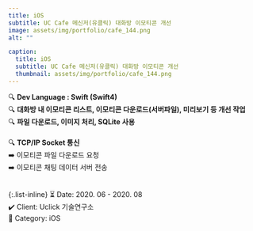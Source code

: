 ```yaml
---
title: iOS
subtitle: UC Cafe 메신저(유클릭) 대화방 이모티콘 개선
image: assets/img/portfolio/cafe_144.png
alt: ""

caption:
  title: iOS
  subtitle: UC Cafe 메신저(유클릭) 대화방 이모티콘 개선
  thumbnail: assets/img/portfolio/cafe_144.png
---
```


🔍 <b>Dev Language : Swift (Swift4)</b><br>
🔍 <b>대화방 내 이모티콘 리스트, 이모티콘 다운로드(서버파일), 미리보기 등 개선 작업</b><br>
🔍 <b>파일 다운로드, 이미지 처리, SQLite 사용</b><br>
<br>
🔍 <b>TCP/IP Socket 통신</b><br>
➡️ 이모티콘 파일 다운로드 요청<br>
➡️ 이모티콘 채팅 데이터 서버 전송<br>
<br>

{:.list-inline}
⏳ Date: 2020. 06 - 2020. 08<br>
✔️ Client: Uclick 기술연구소<br>
📌 Category: iOS<br>